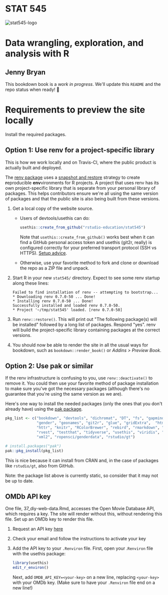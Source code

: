 # STAT 545

![stat545-logo](https://github.com/ngshasan/STAT545/assets/65890522/ca39d150-1900-4779-ae1c-ebd607220817)

# Data wrangling, exploration, and analysis with R

## **Jenny Bryan**


This bookdown book is a *work in progress*. We'll update this `README` and the repo status when ready! :rocket:

# Requirements to preview the site locally 

Install the required packages.

## Option 1: Use renv for a project-specific library

This is how we work locally and on Travis-CI, where the public product is actually built and deployed.

The [renv package](https://rstudio.github.io/renv/index.html) uses a [snapshot and restore](https://environments.rstudio.com/snapshot.html) strategy to create **r**eproducible **env**vironments for R projects. A project that uses renv has
its own project-specific library that is separate from your personal library of packages. This helps contributors ensure we're all using the same version of packages and that the public site is also being built from these versions.

1. Get a local copy of the website source.
   * Users of devtools/usethis can do:
     ```r
     usethis::create_from_github("rstudio-education/stat545")
     ```
     Note that `usethis::create_from_github()` works best when it can find a
     GitHub personal access token and usethis (git2r, really) is configured
     correctly for your preferred transport protocol (SSH vs HTTPS).
     [Setup advice](https://usethis.r-lib.org/articles/articles/usethis-setup.html).
     
   * Otherwise, use your favorite method to fork and clone or download the
     repo as a ZIP file and unpack.
     
1. Start R in your new `stat545/` directory. Expect to see some renv startup
   along these lines:
   ```
   Failed to find installation of renv -- attempting to bootstrap...
   * Downloading renv 0.7.0-50 ... Done!
   * Installing renv 0.7.0-50 ... Done!
   Successfully installed and loaded renv 0.7.0-50.
   * Project '~/tmp/stat545' loaded. [renv 0.7.0-50]
   ```
1. Run `renv::restore()`. This will print out "The following package(s) will be
   installed" followed by a long list of packages. Respond "yes". renv will
   build the project-specific library containing packages at the correct
   versions.
1. You should now be able to render the site in all the usual ways for bookdown,
   such as `bookdown::render_book()` or *Addins > Preview Book*.
    
    
## Option 2: Use pak or similar


If the renv infrastructure is confusing to you, use `renv::deactivate()` to remove it. You could then use your favorite method of package installation to make sure you've got the necessary packages (although there's no guarantee that you're using the same version as we are).

Here's one way to install the needed packages (only the ones that you don't already have) using the [pak package](https://pak.r-lib.org/index.html).

```r
pkg_list <- c("bookdown", "devtools", "dichromat", "DT", "fs", "gapminder",
              "gender", "geonames", "git2r", "glue", "gridExtra",  "htmltools",
              "httr", "knitr", "RColorBrewer", "rebird", "rmarkdown", "rplos", 
              "rvest", "testthat", "tidyverse", "usethis", "viridis", "xfun", 
              "xml2", "ropensci/genderdata", "rstudio/gt")

# install.packages("pak")
pak::pkg_install(pkg_list)
```

This is nice because it can install from CRAN and, in the case of packages like `rstudio/gt`, also from GitHub.

<!--TODO: Change pkg_list to not be static, maybe use renv::dependencies(path = "DESCRIPTION")?-->

Note: the package list above is currently static, so consider that it may not be up to date.

## OMDb API key

One file, 37_diy-web-data.Rmd, accesses the Open Movie Database API, which requires a key. The site will render without this, without rendering this file. Set up an OMDb key to render this file.

1. Request an API key [here](https://www.omdbapi.com/apikey.aspx)
1. Check your email and follow the instructions to activate your key
1. Add the API key to your `.Renviron` file. First, open your .`Renviron` file with the usethis package:
  
    ```r
    library(usethis)
    edit_r_environ()
    ```
    
    Next, add `OMDB_API_KEY=<your-key>` on a new line, replacing `<your-key>` with your OMDb key. (Make sure to have your `.Renviron` file end on a new line!)
